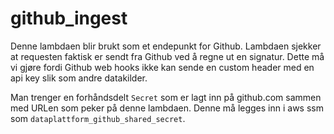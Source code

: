 # github_ingest
Denne lambdaen blir brukt som et endepunkt for Github. Lambdaen sjekker at requesten
faktisk er sendt fra Github ved å regne ut en signatur.
Dette må vi gjøre fordi Github web hooks ikke kan sende en custom header med en api key slik som
andre datakilder.

Man trenger en forhåndsdelt ```Secret``` som er lagt inn på github.com sammen med URLen
som peker på denne lambdaen. Denne må legges inn i aws ssm som
```dataplattform_github_shared_secret```.
